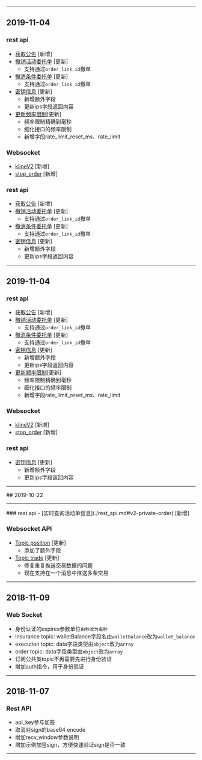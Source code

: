 <hr>

## 2019-11-04

### rest api
- [获取公告](./rest_api.md#open-apiannouncement) [新增]
- [撤销活动委托单](./rest_api.md#open-apiordercancelpost) [更新]
    - 支持通过`order_link_id`撤单
- [撤消条件委托单](./rest_api.md#open-apiordercancelpost) [更新]
    - 支持通过`order_link_id`撤单
- [密钥信息](./rest_api.md#open-apikeyget) [更新]
    - 新增额外字段
    - 更新ips字段返回内容
- [更新频率限制](./rest_api_sign.md#rest-rate-limit)[更新]
	- 频率限制精确到毫秒
	- 细化接口的频率限制
	- 新增字段rate_limit_reset_ms、rate_limit
### Websocket
- [klineV2](./websocket.md#kline_v2) [新增]
- [stop_order](websocket.md#stop-order) [新增]

### rest api
- [获取公告](./rest_api.md#open-apiannouncement) [新增]
- [撤销活动委托单](./rest_api.md#open-apiordercancelpost) [更新]
    - 支持通过`order_link_id`撤单
- [撤消条件委托单](./rest_api.md#open-apiordercancelpost) [更新]
    - 支持通过`order_link_id`撤单
- [密钥信息](./rest_api.md#open-apikeyget) [更新]
    - 新增额外字段
    - 更新ips字段返回内容
<hr>

## 2019-11-04

### rest api
- [获取公告](./rest_api.md#open-apiannouncement) [新增]
- [撤销活动委托单](./rest_api.md#open-apiordercancelpost) [更新]
    - 支持通过`order_link_id`撤单
- [撤消条件委托单](./rest_api.md#open-apiordercancelpost) [更新]
    - 支持通过`order_link_id`撤单
- [密钥信息](./rest_api.md#open-apikeyget) [更新]
    - 新增额外字段
    - 更新ips字段返回内容
- [更新频率限制](./rest_api_sign.md#rest-rate-limit)[更新]
	- 频率限制精确到毫秒
	- 细化接口的频率限制
	- 新增字段rate_limit_reset_ms、rate_limit
### Websocket
- [klineV2](./websocket.md#kline_v2) [新增]
- [stop_order](websocket.md#stop-order) [新增]

### rest api
- [密钥信息](./rest_api.md#open-apikeyget) [更新]
    - 新增额外字段
    - 更新ips字段返回内容
<hr>
## 2019-10-22
<hr>
### rest api
- [实时查询活动单信息](./rest_api.md#v2-private-order) [新增]

### Websocket API
- [Topic position](./websocket.md#position) [更新]
	- 添加了额外字段
- [Topic trade](./websocket.md#trade) [更新]
	- 修复重复推送交易数据的问题
	- 现在支持在一个消息中推送多条交易
<hr>

## 2018-11-09

### Web Socket
- 身份认证的expires参数单位`由秒改为毫秒`
- insurance topic: walletBalance字段名由`walletBalance`改为`wallet_balance`
- execution topic: data字段类型由`object`改为`array`
- order topic: data字段类型由`object`改为`array`
- 订阅公共类topic不再需要先进行身份验证
- 增加auth指令，用于身份验证

<hr>

## 2018-11-07

### Rest API

- api_key参与加签
- 取消对sign的base64 encode
- 增加recv_window参数说明
- 增加示例加签sign，方便快速验证sign是否一致

<hr>
